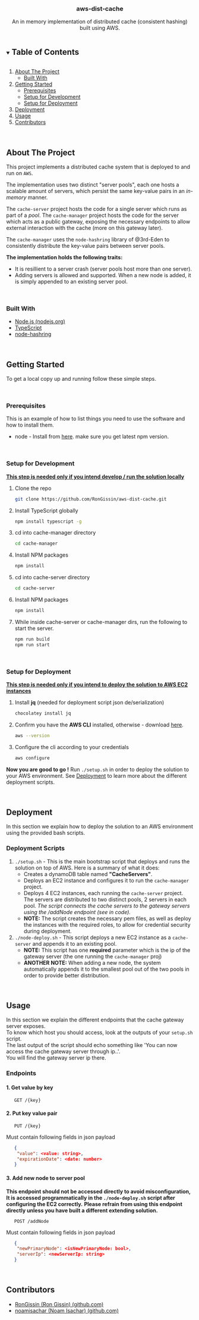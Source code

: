 <!-- PROJECT LOGO -->
<br />

<p align="center">
  <h3 align="center">aws-dist-cache</h3>

  <p align="center">
    An in memory implementation of distributed cache (consistent hashing) built using AWS.
    <br />
  </p>
</p>


<!-- TABLE OF CONTENTS -->
<details open="open">
  <summary><h2 style="display: inline-block">Table of Contents</h2></summary>
  <ol>
    <li>
      <a href="#about-the-project">About The Project</a>
      <ul>
        <li><a href="#built-with">Built With</a></li>
      </ul>
    </li>
    <li>
      <a href="#getting-started">Getting Started</a>
      <ul>
        <li><a href="#prerequisites">Prerequisites</a></li>
        <li><a href="#setup-for-development">Setup for Development</a></li>
        <li><a href="#setup-for-deployment">Setup for Deployment</a></li>
      </ul>
    </li>
    <li><a href="#deployment">Deployment</a></li>
    <li><a href="#usage">Usage</a></li>
    <li><a href="#contributors">Contributors</a></li>
  </ol>
</details>



<br/>


<!-- ABOUT THE PROJECT -->
## About The Project

This project implements a distributed cache system that is deployed to and run on `AWS`.

The implementation uses two distinct "server pools", each one hosts a scalable amount of servers, which persist the same key-value pairs
in an *in-memory* manner.

The `cache-server` project hosts the code for a single server which runs as part of a *pool*.
The `cache-manager` project hosts the code for the server which acts as a public gateway, exposing the necessary endpoints
to allow external interaction with the cache (more on this gateway later).

The `cache-manager` uses the `node-hashring` library of @3rd-Eden to consistently distribute the key-value pairs between server pools.

**The implementation holds the following traits:**

* It is resillient to a server crash (server pools host more than one server).
* Adding servers is allowed and supported. When a new node is added, it is simply appended to an existing server pool.


<br/>


### Built With

* [Node.js (nodejs.org)](https://nodejs.org/en/)
* [TypeScript](https://www.typescriptlang.org/)
* [node-hashring](https://github.com/3rd-Eden/node-hashring)


<br/>

<!-- GETTING STARTED -->

## Getting Started

To get a local copy up and running follow these simple steps.

<br/>


### Prerequisites

This is an example of how to list things you need to use the software and how to install them.
* node - Install from [here](https://nodejs.org/en/).
 make sure you get latest npm version.


<br/>

### Setup for Development

<u>**This step is needed only if you intend develop / run the solution locally**</u>

1. Clone the repo
   ```sh
   git clone https://github.com/RonGissin/aws-dist-cache.git
   ```
2. Install TypeScript globally
   ```sh
   npm install typescript -g
   ```
3. cd into cache-manager directory 
   ```sh
   cd cache-manager
   ```
4. Install NPM packages
   ```sh
   npm install
   ```
5. cd into cache-server directory 
   ```sh
   cd cache-server
   ```
6. Install NPM packages
   ```sh
   npm install
   ```
6. While inside cache-server or cache-manager dirs, run the following to start the server.
   ```sh
   npm run build
   npm run start
   ```
   
<br/>
   
   
### Setup for Deployment

<u>**This step is needed only if you intend to deploy the solution to AWS EC2 instances**</u>

1. Install **jq** (needed for deployment script json de/serialization)
   ```sh
   chocolatey install jq
   ```
2. Confirm you have the **AWS CLI** installed, otherwise - download [here](https://docs.aws.amazon.com/cli/latest/userguide/install-cliv2-windows.html).
   ```sh
   aws --version
   ```
3. Configure the cli according to your credentials 
   ```sh
   aws configure
   ```

**Now you are good to go !**
Run `./setup.sh` in order to deploy the solution to your AWS environment. 
See [Deployment](#deployment) to learn more about the different deployment scripts.


<br/>

<!-- DEPLOYMENT EXAMPLES -->
## Deployment
In this section we explain how to deploy the solution to an AWS environment using the provided bash scripts.

### Deployment Scripts

1. `./setup.sh` - This is the main bootstrap script that deploys and runs the solution on top of AWS.
   Here is a summary of what it does:
   * Creates a dynamoDB table named **"CacheServers"**.
   * Deploys an EC2 instance and configures it to run the `cache-manager` project.
   * Deploys 4 EC2 instances, each running the `cache-server` project.
     The servers are distributed to two distinct pools, 2 servers in each pool.
     *The script connects the cache servers to the gateway servers using the /addNode endpoint (see in code).*
   * **NOTE:** The script creates the necessary pem files, as well as deploy the instances with the required roles, 
     to allow for credential security during deployment.
2. `./node-deploy.sh` - This script deploys a new EC2 instance as a `cache-server` and appends it to an existing pool.
   * **NOTE:** This script has one **required** parameter which is the ip of the gateway server (the one running the `cache-manager` proj)
   * **ANOTHER NOTE:** When adding a new node, the system automatically appends it to the smallest pool out of the two pools
     in order to provide better distribution.


<br/>

## Usage

In this section we explain the different endpoints that the cache gateway server exposes.  
To know which host you should access, look at the outputs of your `setup.sh` script.  
The last output of the script should echo something like 'You can now access the cache gateway server through ip..'.  
You will find the gateway server ip there.  

### Endpoints

#### 1. Get value by key
```http
   GET /{key}
```



#### 2. Put key value pair
```http
   PUT /{key}
```

Must contain following fields in json payload
```json
   {
   	"value": <value: string>,
   	"expirationDate": <date: number>
   }
```



#### 3. Add new node to server pool
**This endpoint should not be accessed directly to avoid misconfiguration,**
**It is accessed programmatically in the `./node-deploy.sh` script after configuring the EC2 correctly.**
**Please refrain from using this endpoint directly unless you have built a different extending solution.**

```http
   POST /addNode
```

Must contain following fields in json payload
```json
   {
   	"newPrimaryNode": <isNewPrimaryNode: bool>,
   	"serverIp": <newServerIp: string>
   }
```

<br/>


<!-- ACKNOWLEDGEMENTS -->
## Contributors

* [RonGissin (Ron Gissin) (github.com)](https://github.com/RonGissin)
* [noamisachar (Noam Isachar) (github.com)](https://github.com/NoamIsachar)

